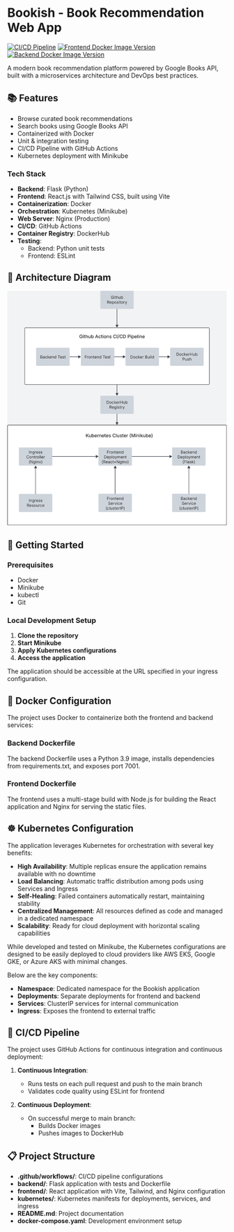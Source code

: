 # Bookish - Book Recommendation Web App

[![CI/CD Pipeline](https://github.com/amalsboui/BookDev/actions/workflows/Workflow.yml/badge.svg)](https://github.com/amalsboui/BookDev/actions/workflows/Workflow.yml)
[![Frontend Docker Image Version](https://img.shields.io/badge/frontend-latest-blue?logo=docker)](https://hub.docker.com/r/hophopp/bookdev-frontend/tags)
[![Backend Docker Image Version](https://img.shields.io/badge/backend-latest-blue?logo=docker)](https://hub.docker.com/r/hophopp/bookdev-backend/tags)

A modern book recommendation platform powered by Google Books API, built with a microservices architecture and DevOps best practices.


## 📚 Features

- Browse curated book recommendations
- Search books using Google Books API
- Containerized with Docker
- Unit & integration testing
- CI/CD Pipeline with GitHub Actions
- Kubernetes deployment with Minikube


### Tech Stack

- **Backend**: Flask (Python)
- **Frontend**: React.js with Tailwind CSS, built using Vite
- **Containerization**: Docker
- **Orchestration**: Kubernetes (Minikube)
- **Web Server**: Nginx (Production)
- **CI/CD**: GitHub Actions
- **Container Registry**: DockerHub
- **Testing**: 
  - Backend: Python unit tests
  - Frontend: ESLint
 
## 🧭 Architecture Diagram

![Architecture Diagram](architecture.png)


## 🚀 Getting Started

### Prerequisites

- Docker
- Minikube
- kubectl
- Git

### Local Development Setup

1. **Clone the repository**
2. **Start Minikube**
3. **Apply Kubernetes configurations**
4. **Access the application**

The application should be accessible at the URL specified in your ingress configuration.

## 🐳 Docker Configuration

The project uses Docker to containerize both the frontend and backend services:

### Backend Dockerfile

The backend Dockerfile uses a Python 3.9 image, installs dependencies from requirements.txt, and exposes port 7001.

### Frontend Dockerfile

The frontend uses a multi-stage build with Node.js for building the React application and Nginx for serving the static files.

## ☸️ Kubernetes Configuration

The application leverages Kubernetes for orchestration with several key benefits:

- **High Availability**: Multiple replicas ensure the application remains available with no downtime
- **Load Balancing**: Automatic traffic distribution among pods using Services and Ingress
- **Self-Healing**: Failed containers automatically restart, maintaining stability
- **Centralized Management**: All resources defined as code and managed in a dedicated namespace
- **Scalability**: Ready for cloud deployment with horizontal scaling capabilities

While developed and tested on Minikube, the Kubernetes configurations are designed to be easily deployed to cloud providers like AWS EKS, Google GKE, or Azure AKS with minimal changes.

Below are the key components:

- **Namespace**: Dedicated namespace for the Bookish application
- **Deployments**: Separate deployments for frontend and backend
- **Services**: ClusterIP services for internal communication
- **Ingress**: Exposes the frontend to external traffic


## 🔄 CI/CD Pipeline

The project uses GitHub Actions for continuous integration and continuous deployment:

1. **Continuous Integration**:
   - Runs tests on each pull request and push to the main branch
   - Validates code quality using ESLint for frontend

2. **Continuous Deployment**:
   - On successful merge to main branch:
     - Builds Docker images
     - Pushes images to DockerHub

## 📋 Project Structure

- **.github/workflows/**: CI/CD pipeline configurations
- **backend/**: Flask application with tests and Dockerfile
- **frontend/**: React application with Vite, Tailwind, and Nginx configuration
- **kubernetes/**: Kubernetes manifests for deployments, services, and ingress
- **README.md**: Project documentation
- **docker-compose.yaml**: Development environment setup


